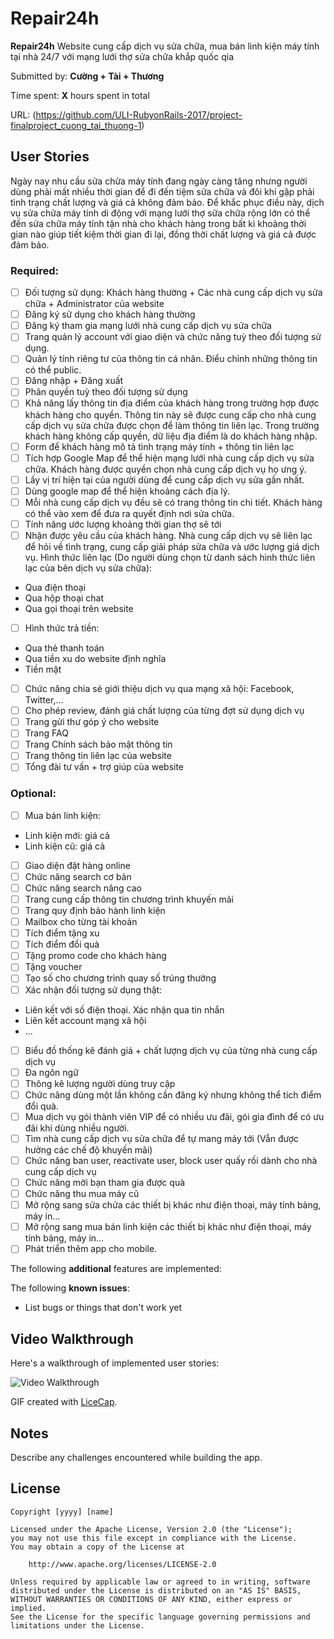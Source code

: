 # Repair24h

**Repair24h** Website cung cấp dịch vụ sửa chữa, mua bán linh kiện máy tính tại nhà 24/7 với mạng lưới thợ sửa chữa khắp quốc qia

Submitted by: **Cường + Tài + Thương**

Time spent: **X** hours spent in total

URL: (https://github.com/ULI-RubyonRails-2017/project-finalproject_cuong_tai_thuong-1)

## User Stories
Ngày nay nhu cầu sửa chửa máy tính đang ngày càng tăng nhưng người dùng phải mất nhiều thời gian để đi đến tiệm sửa chữa và đôi khi gặp phải tình trạng chất lượng và giá cả không đảm bảo. Để khắc phục điều này, dịch vụ sửa chửa máy tính di động với mạng lưới thợ sữa chữa rộng lớn có thể đến sửa chữa máy tính tận nhà cho khách hàng trong bất kì khoảng thời gian nào giúp tiết kiệm thời gian đi lại, đồng thời chất lượng và giá cả được đảm bảo.  

### Required:

* [ ] Đối tượng sử dụng: Khách hàng thường + Các nhà cung cấp dịch vụ sửa chữa + Administrator của website
* [ ] Đăng ký sử dụng cho khách hàng thường
* [ ] Đăng ký tham gia mạng lưới nhà cung cấp dịch vụ sửa chữa
* [ ] Trang quản lý account với giao diện và chức năng tuỳ theo đối tượng sử dụng.
* [ ] Quản lý tính riêng tư của thông tin cá nhân. Điểu chỉnh những thông tin có thể public.
* [ ] Đăng nhập + Đăng xuất
* [ ] Phân quyền tuỳ theo đối tượng sử dụng
* [ ] Khả năng lấy thông tin địa điểm của khách hàng trong trường hợp được khách hàng cho quyền.
Thông tin này sẽ được cung cấp cho nhà cung cấp dịch vụ sửa chữa được chọn để làm thông tin liên lạc.
Trong trường khách hàng không cấp quyền, dữ liệu địa điểm là do khách hàng nhập.
* [ ] Form để khách hàng mô tả tình trạng máy tính + thông tin liên lạc
* [ ] Tích hợp Google Map để thể hiện mạng lưới nhà cung cấp dịch vụ sửa chữa. Khách hàng được quyền chọn nhà cung cấp dịch vụ họ ưng ý.
* [ ] Lấy vị trí hiện tại của người dùng để cung cấp dịch vụ sửa gần nhất.
* [ ] Dùng google map để thể hiện khoảng cách địa lý.
* [ ] Mỗi nhà cung cấp dịch vụ đều sẽ có trang thông tin chi tiết. Khách hàng có thể vào xem để đưa ra quyết định nơi sửa chữa.
* [ ] Tính năng ước lượng khoảng thời gian thợ sẽ tới
* [ ] Nhận được yêu cầu của khách hàng. Nhà cung cấp dịch vụ sẽ liên lạc để hỏi về tình trạng, cung cấp giải pháp sửa chữa và ước lượng giá dịch vụ.
Hình thức liên lạc (Do người dùng chọn từ danh sách hình thức liên lạc của bên dịch vụ sửa chữa):
+ Qua điện thoại
+ Qua hộp thoại chat
+ Qua gọi thoại trên website
* [ ] Hình thức trả tiền:
+ Qua thẻ thanh toán
+ Qua tiền xu do website định nghĩa
+ Tiền mặt
* [ ] Chức năng chia sẻ giới thiệu dịch vụ qua mạng xã hội: Facebook, Twitter,...
* [ ] Cho phép review, đánh giá chất lượng của từng đợt sử dụng dịch vụ
* [ ] Trang gửi thư góp ý cho website
* [ ] Trang FAQ
* [ ] Trang Chính sách bảo mật thông tin
* [ ] Trang thông tin liên lạc của website
* [ ] Tổng đài tư vấn + trợ giúp cùa website

### Optional:
* [ ] Mua bán linh kiện:
+ Linh kiện mới: giá cả
+ Linh kiện cũ: giá cả
* [ ] Giao diện đặt hàng online
* [ ] Chức năng search cơ bản
* [ ] Chức năng search nâng cao
* [ ] Trang cung cấp thông tin chương trình khuyến mãi
* [ ] Trang quy định bảo hành linh kiện
* [ ] Mailbox cho từng tài khoản
* [ ] Tích điểm tặng xu
* [ ] Tích điểm đổi quà
* [ ] Tặng promo code cho khách hàng
* [ ] Tặng voucher
* [ ] Tạo số cho chương trình quay số trúng thưởng
* [ ] Xác nhận đối tượng sử dụng thật:
+ Liên kết với số điện thoại. Xác nhận qua tin nhắn
+ Liên kết account mạng xã hội
+ ...
* [ ] Biểu đồ thống kê đánh giá + chất lượng dịch vụ của từng nhà cung cấp dịch vụ
* [ ] Đa ngôn ngữ
* [ ] Thông kê lượng người dùng truy cập
* [ ] Chức năng dùng một lần không cần đăng ký nhưng không thể tích điểm đổi quà.
* [ ] Mua dịch vụ gói thành viên VIP để có nhiều ưu đãi, gói gia đình để có ưu đãi khi dùng nhiều người.
* [ ] Tìm nhà cung cấp dịch vụ sửa chữa để tự mang máy tới (Vẫn được hưởng các chế độ khuyến mãi)
* [ ] Chức năng ban user, reactivate user, block user quấy rối dành cho nhà cung cấp dịch vụ
* [ ] Chức năng mời bạn tham gia được quà
* [ ] Chức năng thu mua máy cũ
* [ ] Mở rộng sang sửa chửa các thiết bị khác như điện thoại, máy tính bảng, máy in...
* [ ] Mở rộng sang mua bán linh kiện các thiết bị khác như điện thoại, máy tính bảng, máy in...
* [ ] Phát triển thêm app cho mobile.

The following **additional** features are implemented:

The following **known issues**:

* List bugs or things that don't work yet

## Video Walkthrough

Here's a walkthrough of implemented user stories:

![Video Walkthrough](demo.gif)

GIF created with [LiceCap](http://www.cockos.com/licecap/).

## Notes

Describe any challenges encountered while building the app.

## License

    Copyright [yyyy] [name]

    Licensed under the Apache License, Version 2.0 (the "License");
    you may not use this file except in compliance with the License.
    You may obtain a copy of the License at

        http://www.apache.org/licenses/LICENSE-2.0

    Unless required by applicable law or agreed to in writing, software
    distributed under the License is distributed on an "AS IS" BASIS,
    WITHOUT WARRANTIES OR CONDITIONS OF ANY KIND, either express or implied.
    See the License for the specific language governing permissions and
    limitations under the License.
